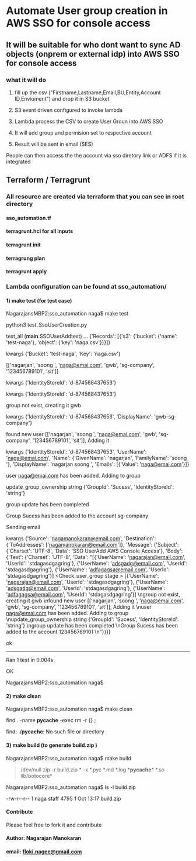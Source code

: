 # Automate User group creation in AWS SSO for console access

## It will be suitable for who dont want to sync AD objects (onprem or external idp) into AWS SSO for console access

### what it will do
1) fill up the csv ("Firstname,Lastname,Email,BU,Entity,Account ID,Envioment") and drop it in S3 bucket 

2) S3 event driven configured to invoke lambda

3) Lambda process the CSV to create User Groun into AWS SSO

4) It will add group and permision set to respective account

5) Result will be sent in email (SES)

People can then access the the account via sso diretory link or ADFS if it is integrated

## Terraform / Terragrunt

### All resource are created via terraform that you can see in root directory


#### sso_automation.tf 


#### terragrunt.hcl for all inputs

#### terragrunt init
####  terragrung plan
####  terragrunt apply

### Lambda configuration can be found at sso_automation/

#### 1) make test (for test case)


NagarajansMBP2:sso_automation naga$ make test

python3 test_SsoUserCreation.py

test_all (__main__.SSOUserAddtest) ... {'Records': [{'s3': {'bucket': {'name': 'test-naga'}, 'object': {'key': 'naga.csv'}}}]}

kwargs {'Bucket': 'test-naga', 'Key': 'naga.csv'}

[['nagarjan', 'soong ', 'naga@emai.com', 'gwb', 'sg-company', '123456789101', 'sit']]

kwargs {'IdentityStoreId': 'd-874568437653'}

kwargs {'IdentityStoreId': 'd-874568437653'}

group not exist, creating it gwb

kwargs {'IdentityStoreId': 'd-874568437653', 'DisplayName': 'gwb-sg-company'}

found new user [['nagarjan', 'soong ', 'naga@emai.com', 'gwb', 'sg-company', '123456789101', 'sit']], Adding it

kwargs {'IdentityStoreId': 'd-874568437653', 'UserName': 'naga@emai.com', 'Name': {'GivenName': 'nagarjan', 'FamilyName': 'soong '}, 'DisplayName': 'nagarjan soong ', 'Emails': [{'Value': 'naga@emai.com'}]}

user naga@emai.com has been added. Adding to group

update_group_ownership string {'GroupId': 'Sucess', 'IdentityStoreId': 'string'}

group update has been completed

Group Sucess has been added to the account sg-company

Sending email

kwargs {'Source': 'nagamanokaran@email.com', 'Destination': {'ToAddresses': ['nagamanokaran@email.com']}, 'Message': {'Subject': {'Charset': 'UTF-8', 'Data': 'SSO UserAdd AWS Console Access'}, 'Body': {'Text': {'Charset': 'UTF-8', 'Data': "[{'UserName': 'nagarajan@email.com', 'UserId': 'stdagasdgagring'}, {'UserName': 'adsgadg@email.com', 'UserId': 'stdagasdgagring'}, {'UserName': 'adfagagsa@email.com', 'UserId': 'stdagasdgagring'}] <Check_user_group stage > [{'UserName': 'nagarajan@email.com', 'UserId': 'stdagasdgagring'}, {'UserName': 'adsgadg@email.com', 'UserId': 'stdagasdgagring'}, {'UserName': 'adfagagsa@email.com', 'UserId': 'stdagasdgagring'}] \ngroup not exist, creating it gwb \nfound new user [['nagarjan', 'soong ', 'naga@emai.com', 'gwb', 'sg-company', '123456789101', 'sit']], Adding it \nuser naga@emai.com has been added. Adding to group \nupdate_group_ownership string {'GroupId': 'Sucess', 'IdentityStoreId': 'string'} \ngroup update has been completed \nGroup Sucess has been added to the account 123456789101 \n"}}}}

ok

----------------------------------------------------------------------


Ran 1 test in 0.004s


OK


NagarajansMBP2:sso_automation naga$ 

#### 2) make clean

NagarajansMBP2:sso_automation naga$ make clean

find . -name __pycache__ -exec rm -r {} \;

find: ./__pycache__: No such file or directory


#### 3) make build (to generate build.zip )


NagarajansMBP2:sso_automation naga$ make build

>/dev/null zip -r build.zip * -x \*.pyc \*.md \*.log \*__pycache__\* \*.so lib/botocore\*

NagarajansMBP2:sso_automation naga$ ls -l build.zip

-rw-r--r--  1 naga  staff  4795  1 Oct 13:17 build.zip



#### Contribute

Please feel free to fork it and contribute

#### Author: Nagarajan Manokaran

#### email: floki.nagee@gmail.com
